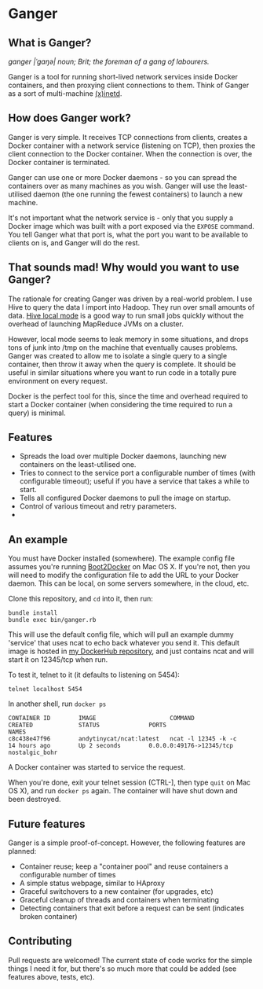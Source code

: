 # Ganger

## What is Ganger?

_ganger |ˈgaŋə| noun; Brit; the foreman of a gang of labourers._

Ganger is a tool for running short-lived network services inside Docker containers, and then
proxying client connections to them. Think of Ganger as a sort of 
multi-machine [(x)inetd](http://en.wikipedia.org/wiki/Xinetd). 

## How does Ganger work?

Ganger is very simple. It receives TCP connections from clients, creates a Docker container
with a network service (listening on TCP), then proxies the client connection to the Docker
container. When the connection is over, the Docker container is terminated.

Ganger can use one or more Docker daemons - so you can spread the containers over as many
machines as you wish. Ganger will use the least-utilised daemon (the one running the fewest 
containers) to launch a new machine.

It's not important what the network service is - only that you supply a Docker image which
was built with a port exposed via the `EXPOSE` command. You tell Ganger what that port is,
what the port you want to be available to clients on is, and Ganger will do the rest.

## That sounds mad! Why would you want to use Ganger?

The rationale for creating Ganger was driven by a real-world problem. I use
Hive to query the data I import into Hadoop. They run over small amounts of data.
[Hive local mode](http://hadoop-pig-hive-thejas.blogspot.co.uk/2013/04/running-hive-in-local-mode.html) is a
good way to run small jobs quickly without the overhead of launching MapReduce JVMs on a cluster.

However, local mode seems to leak memory in some situations, and drops tons of junk into /tmp
on the machine that eventually causes problems. Ganger was created to allow me to isolate
a single query to a single container, then throw it away when the query is complete. It
should be useful in similar situations where you want to run code in a totally pure environment
on every request.

Docker is the perfect tool for this, since the time and overhead required to start a Docker
container (when considering the time required to run a query) is minimal.

## Features

- Spreads the load over multiple Docker daemons, launching new containers on the least-utilised one.
- Tries to connect to the service port a configurable number of times (with configurable timeout);
  useful if you have a service that takes a while to start.
- Tells all configured Docker daemons to pull the image on startup.
- Control of various timeout and retry parameters.
- 

## An example

You must have Docker installed (somewhere). The example config file assumes you're running
[Boot2Docker](https://github.com/boot2docker/boot2docker) on Mac OS X. If you're not, then you will 
need to modify the configuration file to add the URL to your Docker daemon. This can be local,
on some servers somewhere, in the cloud, etc.

Clone this repository, and `cd` into it, then run:

    bundle install
    bundle exec bin/ganger.rb

This will use the default config file, which will pull an example dummy 'service' that uses
ncat to echo back whatever you send it. This default image is hosted in
[my DockerHub repository](https://registry.hub.docker.com/u/andytinycat/ncat/), and just contains
ncat and will start it on 12345/tcp when run.

To test it, telnet to it (it defaults to listening on 5454):

    telnet localhost 5454

In another shell, run `docker ps`

    CONTAINER ID        IMAGE                     COMMAND                CREATED             STATUS              PORTS                      NAMES
    c8c438e47f96        andytinycat/ncat:latest   ncat -l 12345 -k -c    14 hours ago        Up 2 seconds        0.0.0.0:49176->12345/tcp   nostalgic_bohr

A Docker container was started to service the request.

When you're done, exit your telnet session (CTRL-], then type `quit` on Mac OS X), and run
`docker ps` again. The container will have shut down and been destroyed.

## Future features

Ganger is a simple proof-of-concept. However, the following features are planned:

 - Container reuse; keep a "container pool" and reuse containers a configurable number of times
 - A simple status webpage, similar to HAproxy
 - Graceful switchovers to a new container (for upgrades, etc)
 - Graceful cleanup of threads and containers when terminating
 - Detecting containers that exit before a request can be sent (indicates broken container)
 
## Contributing
 
Pull requests are welcomed! The current state of code works for the simple things I need it for,
but there's so much more that could be added (see features above, tests, etc).
